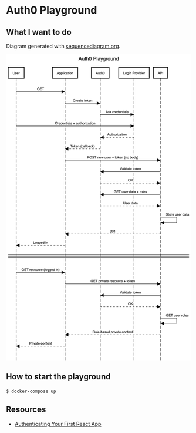 # Auth0 Playground

## What I want to do

Diagram generated with [sequencediagram.org][1].

![Sequence diagram](./docs/sequence-diagram.png)

## How to start the playground

```bash
$ docker-compose up
```

## Resources

* [Authenticating Your First React App](https://auth0.com/blog/authenticating-your-first-react-app/)

[1]: https://sequencediagram.org
